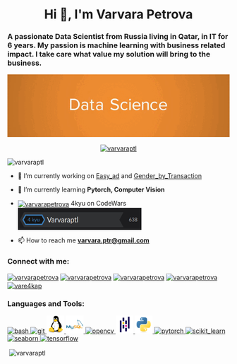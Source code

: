 <h1 align="center">Hi 👋, I'm Varvara Petrova</h1>
<h3 align="left">A passionate Data Scientist from Russia living in Qatar, in IT for 6 years. My passion is machine learning with business related impact. I take care what value my solution will bring to the business.</h3>

<p align="center";"><img src="https://github.com/varvaraptl/varvaraptl/blob/main/HeavenlyTatteredGordonsetter-mobile.gif" alt="Logo"></p>

<p align="center"> <a href="https://github.com/ryo-ma/github-profile-trophy"><img src="https://github-profile-trophy.vercel.app/?username=varvaraptl" alt="varvaraptl" /></a> </p>

<p align="left"> <img src="https://komarev.com/ghpvc/?username=varvaraptl&label=Profile%20views&color=0e75b6&style=flat" alt="varvaraptl" /> </p>

- 🔭 I’m currently working on [Easy_ad](https://github.com/varvaraptl/Our_Poject) and [Gender_by_Transaction](https://github.com/varvaraptl/Gender_by_transactions)

- 🌱 I’m currently learning **Pytorch, Computer Vision**

- <a href="https://www.codewars.com/users/Varvaraptl" target="blank"><img align="center" src="https://docs.codewars.com/logo.svg" alt="varvarapetrova" height="17" width="17" /></a> 4kyu on CodeWars <a href="https://www.codewars.com/users/Varvaraptl" target="blank"><img align="center" src="https://github.com/varvaraptl/varvaraptl/blob/main/CodeWars.png" alt="varvarapetrova" height="50" width="280" /></a>

- 📫 How to reach me **varvara.ptr@gmail.com**

<h3 align="left">Connect with me:</h3>
<p align="left">
<a href="https://t.me/varvarapetroval" target="blank"><img align="center" src="https://i.pinimg.com/originals/6c/38/5d/6c385d1722eec2c5a10d2808d6ef6b96.png" alt="varvarapetrova" height="35" width="40" /></a>
<a href="https://www.linkedin.com/in/varvara-petrova/" target="blank"><img align="center" src="https://www.logo.wine/a/logo/LinkedIn/LinkedIn-Logo.wine.svg" alt="varvarapetrova" height="70" width="100" /></a>
<a href="varvara.ptr@gmail.com" target="blank"><img align="center" src="https://upload.wikimedia.org/wikipedia/commons/thumb/4/4e/Mail_%28iOS%29.svg/2048px-Mail_%28iOS%29.svg.png" alt="varvarapetrova" height="35" width="40" /></a>
<a href="https://kaggle.com/varvarapetrova" target="blank"><img align="center" src="https://raw.githubusercontent.com/rahuldkjain/github-profile-readme-generator/master/src/images/icons/Social/kaggle.svg" alt="varvarapetrova" height="30" width="40" /></a>
<a href="https://instagram.com/vare4kap" target="blank"><img align="center" src="https://raw.githubusercontent.com/rahuldkjain/github-profile-readme-generator/master/src/images/icons/Social/instagram.svg" alt="vare4kap" height="30" width="40" /></a>
</p>

<h3 align="left">Languages and Tools:</h3>
<p align="left"> <a href="https://www.gnu.org/software/bash/" target="_blank" rel="noreferrer"> <img src="https://www.vectorlogo.zone/logos/gnu_bash/gnu_bash-icon.svg" alt="bash" width="40" height="40"/> </a> <a href="https://git-scm.com/" target="_blank" rel="noreferrer"> <img src="https://www.vectorlogo.zone/logos/git-scm/git-scm-icon.svg" alt="git" width="40" height="40"/> </a> <a href="https://www.linux.org/" target="_blank" rel="noreferrer"> <img src="https://raw.githubusercontent.com/devicons/devicon/master/icons/linux/linux-original.svg" alt="linux" width="40" height="40"/> </a> <a href="https://www.mysql.com/" target="_blank" rel="noreferrer"> <img src="https://raw.githubusercontent.com/devicons/devicon/master/icons/mysql/mysql-original-wordmark.svg" alt="mysql" width="40" height="40"/> </a> <a href="https://opencv.org/" target="_blank" rel="noreferrer"> <img src="https://www.vectorlogo.zone/logos/opencv/opencv-icon.svg" alt="opencv" width="40" height="40"/> </a> <a href="https://pandas.pydata.org/" target="_blank" rel="noreferrer"> <img src="https://raw.githubusercontent.com/devicons/devicon/2ae2a900d2f041da66e950e4d48052658d850630/icons/pandas/pandas-original.svg" alt="pandas" width="40" height="40"/> </a> <a href="https://www.python.org" target="_blank" rel="noreferrer"> <img src="https://raw.githubusercontent.com/devicons/devicon/master/icons/python/python-original.svg" alt="python" width="40" height="40"/> </a> <a href="https://pytorch.org/" target="_blank" rel="noreferrer"> <img src="https://www.vectorlogo.zone/logos/pytorch/pytorch-icon.svg" alt="pytorch" width="40" height="40"/> </a> <a href="https://scikit-learn.org/" target="_blank" rel="noreferrer"> <img src="https://upload.wikimedia.org/wikipedia/commons/0/05/Scikit_learn_logo_small.svg" alt="scikit_learn" width="40" height="40"/> </a> <a href="https://seaborn.pydata.org/" target="_blank" rel="noreferrer"> <img src="https://seaborn.pydata.org/_images/logo-mark-lightbg.svg" alt="seaborn" width="40" height="40"/> </a> <a href="https://www.tensorflow.org" target="_blank" rel="noreferrer"> <img src="https://www.vectorlogo.zone/logos/tensorflow/tensorflow-icon.svg" alt="tensorflow" width="40" height="40"/> </a> </p>

<p>&nbsp;<img align="center" src="https://github-readme-stats.vercel.app/api?username=varvaraptl&show_icons=true&locale=en" alt="varvaraptl" /></p>
